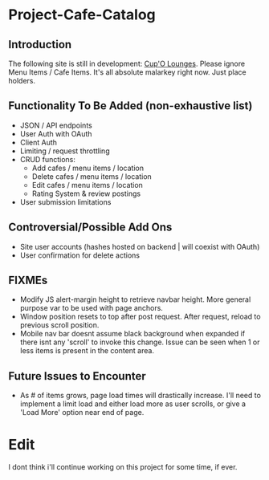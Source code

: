 # Project-Cafe-Catalog

## Introduction
The following site is still in development: [Cup'O Lounges](http://erikgrootendorst.com).
Please ignore Menu Items / Cafe Items. It's all absolute malarkey right now. Just place holders.

## Functionality To Be Added (non-exhaustive list)

- JSON / API endpoints
- User Auth with OAuth
- Client Auth
- Limiting / request throttling
- CRUD functions:
  * Add cafes / menu items / location
  * Delete cafes / menu items / location
  * Edit cafes / menu items / location
  * Rating System & review postings
- User submission limitations

## Controversial/Possible Add Ons
- Site user accounts (hashes hosted on backend | will coexist with OAuth)
- User confirmation for delete actions

## FIXMEs
- Modify JS alert-margin height to retrieve navbar height. More general purpose var to be used with page anchors.
- Window position resets to top after post request. After request, reload to previous scroll position.
- Mobile nav bar doesnt assume black background when expanded if there isnt any 'scroll' to invoke this change. Issue can be     seen when 1 or less items is present in the content area.

## Future Issues to Encounter
- As # of items grows, page load times will drastically increase. I'll need to implement a limit load and either load more as user scrolls, or give a 'Load More' option near end of page.


# Edit
I dont think i'll continue working on this project for some time, if ever.
